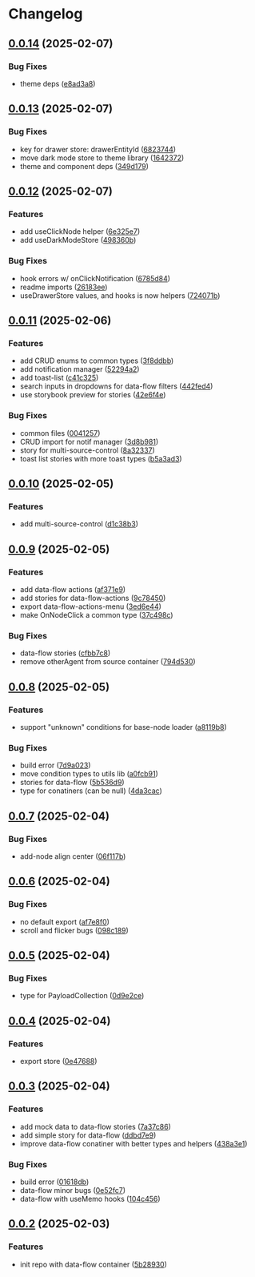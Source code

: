 # Changelog

## [0.0.14](https://github.com/odigos-io/ui-containers/compare/ui-containers-v0.0.13...ui-containers-v0.0.14) (2025-02-07)


### Bug Fixes

* theme deps ([e8ad3a8](https://github.com/odigos-io/ui-containers/commit/e8ad3a872765464bc8866a536427980ced28a2b5))

## [0.0.13](https://github.com/odigos-io/ui-containers/compare/ui-containers-v0.0.12...ui-containers-v0.0.13) (2025-02-07)


### Bug Fixes

* key for drawer store: drawerEntityId ([6823744](https://github.com/odigos-io/ui-containers/commit/682374437bc276b1ca4154eb7956934524428e62))
* move dark mode store to theme library ([1642372](https://github.com/odigos-io/ui-containers/commit/1642372161e95a9d2431a66149af4bfe4c2b387d))
* theme and component deps ([349d179](https://github.com/odigos-io/ui-containers/commit/349d1790236d00b560f79add6cb838ff5c073cdd))

## [0.0.12](https://github.com/odigos-io/ui-containers/compare/ui-containers-v0.0.11...ui-containers-v0.0.12) (2025-02-07)


### Features

* add useClickNode helper ([6e325e7](https://github.com/odigos-io/ui-containers/commit/6e325e72d45ce3cb684e3ad7e5fe33d855668eb1))
* add useDarkModeStore ([498360b](https://github.com/odigos-io/ui-containers/commit/498360b7bb4ff1797c8a86185d81a45d140ea84b))


### Bug Fixes

* hook errors w/ onClickNotification ([6785d84](https://github.com/odigos-io/ui-containers/commit/6785d843e48c9e47163499d3ad208d0a5affc071))
* readme imports ([26183ee](https://github.com/odigos-io/ui-containers/commit/26183ee0bbcf226db6dafa293cc41644fdf425fa))
* useDrawerStore values, and hooks is now helpers ([724071b](https://github.com/odigos-io/ui-containers/commit/724071bcab9a2342c1b2c1b57b646c3a251f6223))

## [0.0.11](https://github.com/odigos-io/ui-containers/compare/ui-containers-v0.0.10...ui-containers-v0.0.11) (2025-02-06)


### Features

* add CRUD enums to common types ([3f8ddbb](https://github.com/odigos-io/ui-containers/commit/3f8ddbbac9399de91866cc6e197012774a4bc536))
* add notification manager ([52294a2](https://github.com/odigos-io/ui-containers/commit/52294a2f5b313eecc6f5ab7ded58a27d2ecdf0bb))
* add toast-list ([c41c325](https://github.com/odigos-io/ui-containers/commit/c41c325be1c5af6c893761127be3252710b753ef))
* search inputs in dropdowns for data-flow filters ([442fed4](https://github.com/odigos-io/ui-containers/commit/442fed4e96478377f7e88e082f2010494d2a279c))
* use storybook preview for stories ([42e6f4e](https://github.com/odigos-io/ui-containers/commit/42e6f4e6e05c53d14ebff6065723dac17a56cc20))


### Bug Fixes

* common files ([0041257](https://github.com/odigos-io/ui-containers/commit/0041257810c107abc593def536a4fd8684d51884))
* CRUD import for notif manager ([3d8b981](https://github.com/odigos-io/ui-containers/commit/3d8b9816037525633ec88ba135df1d3d5c4aca05))
* story for multi-source-control ([8a32337](https://github.com/odigos-io/ui-containers/commit/8a32337530aeeed20dd2d5aeb8fde84a669db1f3))
* toast list stories with more toast types ([b5a3ad3](https://github.com/odigos-io/ui-containers/commit/b5a3ad3c69683211a9f05b740fbb74de411cd698))

## [0.0.10](https://github.com/odigos-io/ui-containers/compare/ui-containers-v0.0.9...ui-containers-v0.0.10) (2025-02-05)


### Features

* add multi-source-control ([d1c38b3](https://github.com/odigos-io/ui-containers/commit/d1c38b331a8cdf17283181d3fe16b4d80db5a031))

## [0.0.9](https://github.com/odigos-io/ui-containers/compare/ui-containers-v0.0.8...ui-containers-v0.0.9) (2025-02-05)


### Features

* add data-flow actions ([af371e9](https://github.com/odigos-io/ui-containers/commit/af371e9cde326bd91c9edb4d3f78b1772f4f289b))
* add stories for data-flow-actions ([9c78450](https://github.com/odigos-io/ui-containers/commit/9c78450007e1d57090eed5c159017b75ccc7a3cc))
* export data-flow-actions-menu ([3ed6e44](https://github.com/odigos-io/ui-containers/commit/3ed6e441c2c200f64dce3bd77dabd49d1ec65d6e))
* make OnNodeClick a common type ([37c498c](https://github.com/odigos-io/ui-containers/commit/37c498cbd5d5d0ef2d63645d890d2b5e95834400))


### Bug Fixes

* data-flow stories ([cfbb7c8](https://github.com/odigos-io/ui-containers/commit/cfbb7c83f2b0326d3c708a044b089ab85aba5bb1))
* remove otherAgent from source container ([794d530](https://github.com/odigos-io/ui-containers/commit/794d530f77c08904a4f90a7427ca98e7dca33797))

## [0.0.8](https://github.com/odigos-io/ui-containers/compare/ui-containers-v0.0.7...ui-containers-v0.0.8) (2025-02-05)


### Features

* support "unknown" conditions for base-node loader ([a8119b8](https://github.com/odigos-io/ui-containers/commit/a8119b84249284a630c6e1a4377601abf3573a7f))


### Bug Fixes

* build error ([7d9a023](https://github.com/odigos-io/ui-containers/commit/7d9a023bdd0b1c932a96fe41aece2d35b39bcd05))
* move condition types to utils lib ([a0fcb91](https://github.com/odigos-io/ui-containers/commit/a0fcb911583ad58f79abee21035c1030c3214e21))
* stories for data-flow ([5b536d9](https://github.com/odigos-io/ui-containers/commit/5b536d964a5a845743d55a48f4e8cc8242309db1))
* type for conatiners (can be null) ([4da3cac](https://github.com/odigos-io/ui-containers/commit/4da3cac0fff1249a3ee7e6e645fbe22ba92d6f6d))

## [0.0.7](https://github.com/odigos-io/ui-containers/compare/ui-containers-v0.0.6...ui-containers-v0.0.7) (2025-02-04)


### Bug Fixes

* add-node align center ([06f117b](https://github.com/odigos-io/ui-containers/commit/06f117b0e4311f80c847831cb468510d5374ef61))

## [0.0.6](https://github.com/odigos-io/ui-containers/compare/ui-containers-v0.0.5...ui-containers-v0.0.6) (2025-02-04)


### Bug Fixes

* no default export ([af7e8f0](https://github.com/odigos-io/ui-containers/commit/af7e8f0e0cf26be29ecc7de00b71020d2f8c3f8c))
* scroll and flicker bugs ([098c189](https://github.com/odigos-io/ui-containers/commit/098c1894b4faafd1736d821b82b6fb6c74dd7fdc))

## [0.0.5](https://github.com/odigos-io/ui-containers/compare/ui-containers-v0.0.4...ui-containers-v0.0.5) (2025-02-04)


### Bug Fixes

* type for PayloadCollection ([0d9e2ce](https://github.com/odigos-io/ui-containers/commit/0d9e2cefeeb8adcae9b62ef49c678dfa7edf164d))

## [0.0.4](https://github.com/odigos-io/ui-containers/compare/ui-containers-v0.0.3...ui-containers-v0.0.4) (2025-02-04)


### Features

* export store ([0e47688](https://github.com/odigos-io/ui-containers/commit/0e4768881f2c3715ce44cc86809715917ddcd9d5))

## [0.0.3](https://github.com/odigos-io/ui-containers/compare/ui-containers-v0.0.2...ui-containers-v0.0.3) (2025-02-04)


### Features

* add mock data to data-flow stories ([7a37c86](https://github.com/odigos-io/ui-containers/commit/7a37c867b1779276e37fe2f6f25fe46cd014b2b2))
* add simple story for data-flow ([ddbd7e9](https://github.com/odigos-io/ui-containers/commit/ddbd7e9678cec47c3a7dfd78544aba47740753cc))
* improve data-flow conatiner with better types and helpers ([438a3e1](https://github.com/odigos-io/ui-containers/commit/438a3e1422d14dd8e1ea12f04306f3a182f5bc53))


### Bug Fixes

* build error ([01618db](https://github.com/odigos-io/ui-containers/commit/01618dbc62b812479a76531ef50afde04b469e31))
* data-flow minor bugs ([0e52fc7](https://github.com/odigos-io/ui-containers/commit/0e52fc734f116ea2ef136f330c5dff202aaeb1a3))
* data-flow with useMemo hooks ([104c456](https://github.com/odigos-io/ui-containers/commit/104c456ab703440a68f5b824bd2395da5e118cc2))

## [0.0.2](https://github.com/odigos-io/ui-containers/compare/ui-containers-v0.0.1...ui-containers-v0.0.2) (2025-02-03)


### Features

* init repo with data-flow container ([5b28930](https://github.com/odigos-io/ui-containers/commit/5b2893025a1a5136f89e66c147f0d02547abeb7e))
